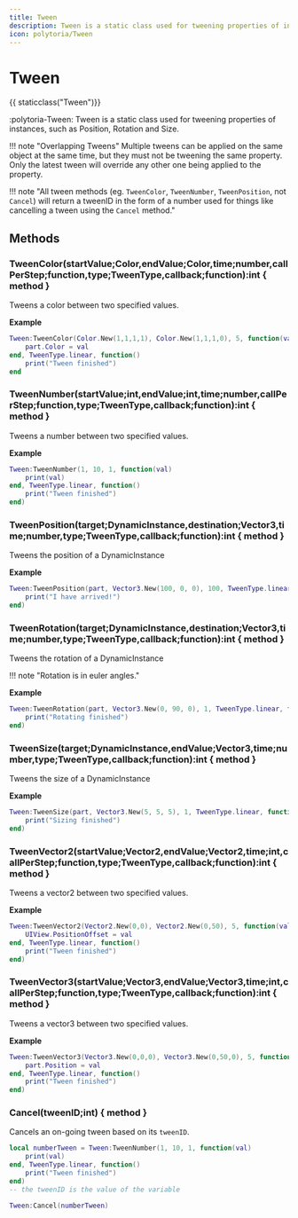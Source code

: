 ```yaml
---
title: Tween
description: Tween is a static class used for tweening properties of instances, such as Position, Rotation and Size.
icon: polytoria/Tween
---
```


# Tween

{{ staticclass("Tween")}}

:polytoria-Tween: Tween is a static class used for tweening properties of instances, such as Position, Rotation and Size.

<div data-search-exclude markdown>
!!! note "Overlapping Tweens"
    Multiple tweens can be applied on the same object at the same time, but they must not be tweening the same property. Only the latest tween will override any other one being applied to the property.

!!! note "All tween methods (eg. `TweenColor`, `TweenNumber`, `TweenPosition`, not `Cancel`) will return a tweenID in the form of a number used for things like cancelling a tween using the `Cancel` method."

</div>

## Methods

### TweenColor(startValue;Color,endValue;Color,time;number,callPerStep;function,type;TweenType,callback;function):int { method }

Tweens a color between two specified values.

**Example**

```lua
Tween:TweenColor(Color.New(1,1,1,1), Color.New(1,1,1,0), 5, function(val)
    part.Color = val
end, TweenType.linear, function()
    print("Tween finished")
end
```

### TweenNumber(startValue;int,endValue;int,time;number,callPerStep;function,type;TweenType,callback;function):int { method }

Tweens a number between two specified values.

**Example**

```lua
Tween:TweenNumber(1, 10, 1, function(val)
    print(val)
end, TweenType.linear, function()
    print("Tween finished")
end)
```

### TweenPosition(target;DynamicInstance,destination;Vector3,time;number,type;TweenType,callback;function):int { method }

Tweens the position of a DynamicInstance

**Example**

```lua
Tween:TweenPosition(part, Vector3.New(100, 0, 0), 100, TweenType.linear, function()
    print("I have arrived!")
end)
```

### TweenRotation(target;DynamicInstance,destination;Vector3,time;number,type;TweenType,callback;function):int { method }

Tweens the rotation of a DynamicInstance

<div data-search-exclude markdown>
!!! note "Rotation is in euler angles."
</div>

**Example**

```lua
Tween:TweenRotation(part, Vector3.New(0, 90, 0), 1, TweenType.linear, function()
    print("Rotating finished")
end)
```

### TweenSize(target;DynamicInstance,endValue;Vector3,time;number,type;TweenType,callback;function):int { method }

Tweens the size of a DynamicInstance

**Example**

```lua
Tween:TweenSize(part, Vector3.New(5, 5, 5), 1, TweenType.linear, function()
    print("Sizing finished")
end)
```

### TweenVector2(startValue;Vector2,endValue;Vector2,time;int,callPerStep;function,type;TweenType,callback;function):int { method }

Tweens a vector2 between two specified values.

**Example**

```lua
Tween:TweenVector2(Vector2.New(0,0), Vector2.New(0,50), 5, function(val)
    UIView.PositionOffset = val
end, TweenType.linear, function()
    print("Tween finished")
end)
```

### TweenVector3(startValue;Vector3,endValue;Vector3,time;int,callPerStep;function,type;TweenType,callback;function):int { method }

Tweens a vector3 between two specified values.

**Example**

```lua
Tween:TweenVector3(Vector3.New(0,0,0), Vector3.New(0,50,0), 5, function(val)
    part.Position = val
end, TweenType.linear, function()
    print("Tween finished")
end)
```

### Cancel(tweenID;int) { method }

Cancels an on-going tween based on its `tweenID`.

```lua
local numberTween = Tween:TweenNumber(1, 10, 1, function(val)
    print(val)
end, TweenType.linear, function()
    print("Tween finished")
end)
-- the tweenID is the value of the variable

Tween:Cancel(numberTween)
```

